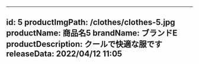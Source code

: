 
---
id: 5
productImgPath: /clothes/clothes-5.jpg
productName: 商品名5
brandName: ブランドE
productDescription: クールで快適な服です
releaseData: 2022/04/12 11:05
---
  